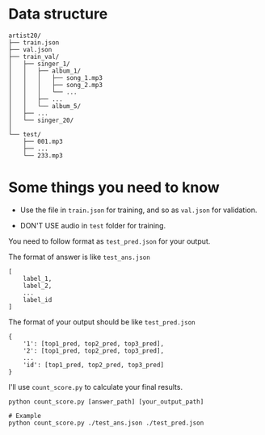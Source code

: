# Data structure

```
artist20/
├── train.json
├── val.json
├── train_val/
│   ├── singer_1/
│   │   ├── album_1/
│   │   │   ├── song_1.mp3
│   │   │   ├── song_2.mp3
│   │   │   └── ...
│   │   ├── ...
│   │   └── album_5/
│   ├── ...
│   └── singer_20/
│
└── test/
    ├── 001.mp3
    ├── ...
    └── 233.mp3
```

# Some things you need to know

- Use the file in `train.json` for training, and so as `val.json` for validation.

- DON'T USE audio in `test` folder for training.

You need to follow format as `test_pred.json` for your output. 

The format of answer is like `test_ans.json`
```
[
    label_1,
    label_2,
    ...
    label_id
]
```

The format of your output should be like `test_pred.json`
```
{
    '1': [top1_pred, top2_pred, top3_pred],
    '2': [top1_pred, top2_pred, top3_pred],
    ...
    'id': [top1_pred, top2_pred, top3_pred]
}
```

I'll use `count_score.py` to calculate your final results.

```
python count_score.py [answer_path] [your_output_path]

# Example
python count_score.py ./test_ans.json ./test_pred.json
```
